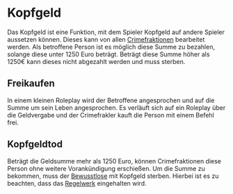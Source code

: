 # Kopfgeld

Das Kopfgeld ist eine Funktion, mit dem Spieler Kopfgeld auf andere Spieler aussetzen können. Dieses kann von allen [Crimefraktionen](../../pages/fraktionen/allgemein.md) bearbeitet werden. Als betroffene Person ist es möglich diese Summe zu bezahlen, solange diese unter 1250 Euro beträgt. Beträgt diese Summe höher als 1250€ kann dieses nicht abgezahlt werden und muss sterben.

## Freikaufen
In einem kleinen Roleplay wird der Betroffene angesprochen und auf die Summe um sein Leben angesprochen. Es verläuft sich auf ein Roleplay über die Geldvergabe und der Crimefrakler kauft die Person mit einem Befehl frei.

## Kopfgeldtod
Beträgt die Geldsumme mehr als 1250 Euro, können Crimefraktionen diese Person ohne weitere Vorankündigung erschießen. Um die Summe zu bekommen, muss der [Bewusstlose](../../pages/allgemein/bewusstlosigkeit.md) mit Kopfgeld sterben. Hierbei ist es zu beachten, dass das [Regelwerk](https://germanrp.eu/forum/index.php?thread/1-regelwerk/&postID=3#post3) eingehalten wird.
